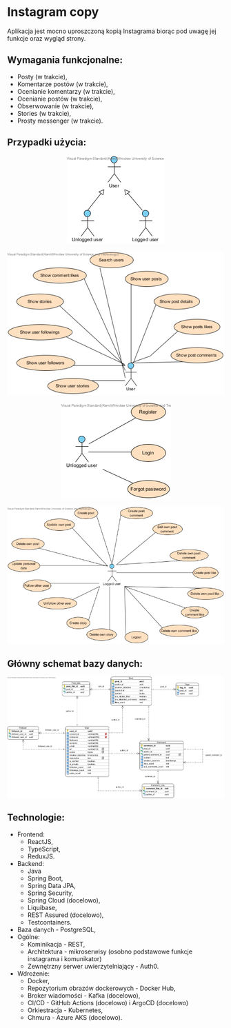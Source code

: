 # Instagram copy 
Aplikacja jest mocno uproszczoną kopią Instagrama biorąc pod uwagę jej funkcje oraz wygląd strony.       

## Wymagania funkcjonalne:
* Posty (w trakcie),
* Komentarze postów (w trakcie),
* Ocenianie komentarzy (w trakcie),
* Ocenianie postów (w trakcie),
* Obserwowanie (w trakcie),
* Stories (w trakcie),
* Prosty messenger (w trakcie).

## Przypadki użycia:
<p align="center">
    <img src="project/inheritance.png">
<p>

<p align="center">
    <img src="project/user.png">
<p>

<p align="center">
    <img src="project/unlogged-user.png">
<p>

<p align="center">
    <img src="project/logged-user.png">
<p>

## Główny schemat bazy danych:
![Główny schemat bazy danych](project/instagram.png)

## Technologie:
* Frontend:
    * ReactJS,
    * TypeScript,
    * ReduxJS.
* Backend:
    * Java
    * Spring Boot,
    * Spring Data JPA,
    * Spring Security,
	* Spring Cloud (docelowo),
	* Liquibase,
	* REST Assured (docelowo),
	* Testcontainers.
 * Baza danych - PostgreSQL,
 * Ogólne:
    * Kominikacja - REST,
	* Architektura - mikroserwisy (osobno podstawowe funkcje instagrama i komunikator)
    * Zewnętrzny serwer uwierzytelniający - Auth0.
 * Wdrożenie:
    * Docker,
    * Repozytorium obrazów dockerowych - Docker Hub,
	* Broker wiadomości - Kafka (docelowo),
	* CI/CD - GitHub Actions (docelowo) i ArgoCD (docelowo)
    * Orkiestracja - Kubernetes,
    * Chmura - Azure AKS (docelowo).
